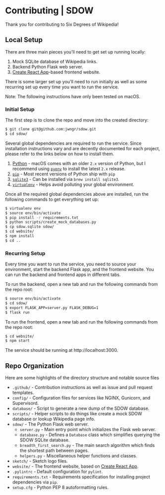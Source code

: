 # Contributing | SDOW

Thank you for contributing to Six Degrees of Wikipedia!

## Local Setup

There are three main pieces you'll need to get set up running locally:

1.  Mock SQLite database of Wikipedia links.
2.  Backend Python Flask web server.
3.  [Create React App](https://github.com/facebook/create-react-app)-based frontend website.

There is some larger set up you'll need to run initially as well as some recurring set up every time
you want to run the service.

Note: The following instructions have only been tested on macOS.

### Initial Setup

The first step is to clone the repo and move into the created directory:

```bash
$ git clone git@github.com:jwngr/sdow.git
$ cd sdow/
```

Several global dependencies are required to run the service. Since installation instructions vary
and are decently documented for each project, please refer to the links below on how to install them.

1.  [Python](https://www.python.org/downloads/) - macOS comes with an older `2.x` version of Python,
    but I recommend using [`pyenv`](https://github.com/pyenv/pyenv) to install the latest `2.x`
    release.
1.  [`pip`](https://pip.pypa.io/en/stable/installing/) - Most recent versions of Python ship with
    `pip`
1.  [`sqlite3`](https://docs.python.org/3/library/sqlite3.html) - Can be installed via `brew install sqlite3`.
1.  [`virtualenv`](https://virtualenv.pypa.io/en/stable/installation/) - Helps avoid polluting your
    global environment.

Once all the required global dependencies above are installed, run the following commands to get
everything set up:

```bash
$ virtualenv env
$ source env/bin/activate
$ pip install -r requirements.txt
$ python scripts/create_mock_databases.py
$ cp sdow.sqlite sdow/
$ cd website/
$ npm install
$ cd ..
```

### Recurring Setup

Every time you want to run the service, you need to source your environment, start the backend Flask
app, and the frontend website. You can run the backend and frontend apps in different tabs.

To run the backend, open a new tab and run the following commands from the repo root:

```bash
$ source env/bin/activate
$ cd sdow/
$ export FLASK_APP=server.py FLASK_DEBUG=1
$ flask run
```

To run the frontend, open a new tab and run the following commands from the repo root:

```bash
$ cd website/
$ npm start
```

The service should be running at http://localhost:3000.

## Repo Organization

Here are some highlights of the directory structure and notable source files

* `.github/` - Contribution instructions as well as issue and pull request templates.
* `config/` - Configuration files for services like NGINX, Gunicorn, and Supervisord.
* `database/` - Script to generate a new dump of the SDOW database.
* `scripts/` - Helper scripts to do things like create a mock SDOW database or lookup Wikipedia page
  info.
* `sdow/` - The Python Flask web server.
  * `server.py` - Main entry point which initializes the Flask web server.
  * `database.py` - Defines a `Database` class which simplifies querying the SDOW SQLite database.
  * `breadth_first_search.py` - The main search algorithm which finds the shortest path between pages.
  * `helpers.py` - Miscellaneous helper functions and classes.
* `sketch/` - Sketch logo files.
* `website/` - The frontend website, based on [Create React App](https://github.com/facebook/create-react-app).
* `.pylintrc` - Default configuration for `pylint`.
* `requirements.txt` - Requirements specification for installing project dependencies via `pip`.
* `setup.cfg` - Python PEP 8 autoformatting rules.
